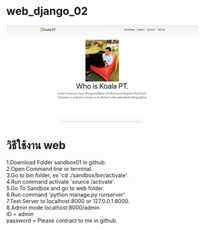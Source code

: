 # web_django_02
 
<img src='https://github.com/koala45601/Web-Overview/blob/main/Screen%20Shot%202565-03-28%20at%2014.48.12.png?raw=true'>

<H1>วิธีใช้งาน web</H1>
<a>
 1.Download Folder sandbox01 in github.<br>
 2.Open Command line or terminal.<br>
 3.Go to bin folder, ex 'cd ./sandbox/bin/activate'.<br>
 4.Run command activate 'source /activate'.<br>
 5.Go To Sandbox and go to web folder.<br>
 6.Run command 'python manage.py runserver'.<br>
 7.Test Server to localhost:8000 or 127.0.0.1:8000.<br>
 8.Admin mode localhost:8000/admin<br>
 ID = admin<br>
 password = Please contract to me in github.
</a>
